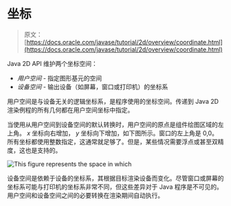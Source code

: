 # 坐标

> 原文： [https://docs.oracle.com/javase/tutorial/2d/overview/coordinate.html](https://docs.oracle.com/javase/tutorial/2d/overview/coordinate.html)

Java 2D API 维护两个坐标空间：

*   _用户空间_ - 指定图形基元的空间
*   _设备空间_ - 输出设备（如屏幕，窗口或打印机）的坐标系

用户空间是与设备无关的逻辑坐标系，是程序使用的坐标空间。传递到 Java 2D 渲染例程的所有几何都在用户空间坐标中指定。

当使用从用户空间到设备空间的默认转换时，用户空间的原点是组件绘图区域的左上角。 _x_ 坐标向右增加， _y_ 坐标向下增加，如下图所示。窗口的左上角是 0,0。所有坐标都使用整数指定，这通常就足够了。但是，某些情况需要浮点或甚至双精度，这也是支持的。

![This figure represents the space in which](img/b7ed6784fd6b7abe42c8aa3a0b0901e9.jpg)

设备空间是依赖于设备的坐标系，其根据目标渲染设备而变化。尽管窗口或屏幕的坐标系可能与打印机的坐标系非常不同，但这些差异对于 Java 程序是不可见的。用户空间和设备空间之间的必要转换在渲染期间自动执行。